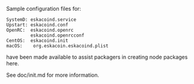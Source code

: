 Sample configuration files for:
```
SystemD: eskacoind.service
Upstart: eskacoind.conf
OpenRC:  eskacoind.openrc
         eskacoind.openrcconf
CentOS:  eskacoind.init
macOS:    org.eskacoin.eskacoind.plist
```
have been made available to assist packagers in creating node packages here.

See doc/init.md for more information.
